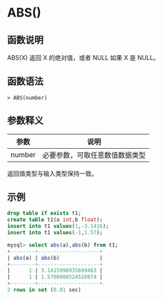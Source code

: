 # **ABS()**

## **函数说明**

ABS(X) 返回 X 的绝对值，或者 NULL 如果 X 是 NULL。

## **函数语法**

```
> ABS(number)
```

## **参数释义**

|  参数   | 说明  |
|  ----  | ----  |
| number | 必要参数，可取任意数值数据类型 |

返回值类型与输入类型保持一致。

## **示例**

```sql
drop table if exists t1;
create table t1(a int,b float);
insert into t1 values(1,-3.1416);
insert into t1 values(-1,1.57);

mysql> select abs(a),abs(b) from t1;
+--------+--------------------+
| abs(a) | abs(b)             |
+--------+--------------------+
|      1 | 3.1415998935699463 |
|      1 | 1.5700000524520874 |
+--------+--------------------+
2 rows in set (0.01 sec)
```
